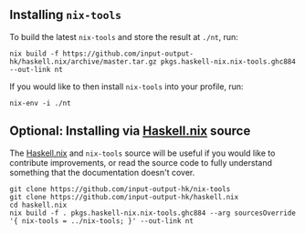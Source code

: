 ## Installing `nix-tools`

To build the latest `nix-tools` and store the result at `./nt`, run:

```shell
nix build -f https://github.com/input-output-hk/haskell.nix/archive/master.tar.gz pkgs.haskell-nix.nix-tools.ghc884 --out-link nt
```

If you would like to then install `nix-tools` into your profile, run:

```shell
nix-env -i ./nt
```

## Optional: Installing via [Haskell.nix][] source

The [Haskell.nix][] and `nix-tools` source will be useful if you would
like to contribute improvements, or read the source code to fully
understand something that the documentation doesn't cover.

```shell
git clone https://github.com/input-output-hk/nix-tools
git clone https://github.com/input-output-hk/haskell.nix
cd haskell.nix
nix build -f . pkgs.haskell-nix.nix-tools.ghc884 --arg sourcesOverride '{ nix-tools = ../nix-tools; }' --out-link nt
```

[haskell.nix]: https://github.com/input-output-hk/haskell.nix
